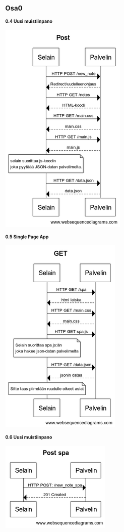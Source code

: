 ## Osa0

#### 0.4 Uusi muistiinpano
![0.4](https://github.com/brontto/fullstack2020/blob/master/osa0/0.4.%20uusi%20muistiinpano.png)

#### 0.5 Single Page App
![0.5](https://github.com/brontto/fullstack2020/blob/master/osa0/0.5.%20single%20page%20app.png)

#### 0.6 Uusi muistiinpano
![0.6](https://github.com/brontto/fullstack2020/blob/master/osa0/0.6.%20uusi%20muistiinpano.png)
